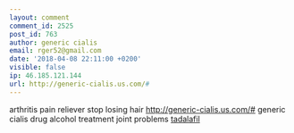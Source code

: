```yaml
---
layout: comment
comment_id: 2525
post_id: 763
author: generic cialis
email: rger52@gmail.com
date: '2018-04-08 22:11:00 +0200'
visible: false
ip: 46.185.121.144
url: http://generic-cialis.us.com/#
---
```

arthritis pain reliever stop losing hair 
http://generic-cialis.us.com/# generic cialis 
drug alcohol treatment joint problems 
<a href="http://generic-cialis.us.com/#">tadalafil</a>
